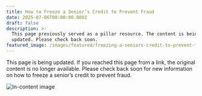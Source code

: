 ```yaml
---
title: How to Freeze a Senior’s Credit to Prevent Fraud
date: 2025-07-06T00:00:00.000Z
draft: false
description: >-
  This page previously served as a pillar resource. The content is being
  updated. Please check back soon.
featured_image: /images/featured/freezing-a-seniors-credit-to-prevent-fraud.0&q=80&w=1080
---
```


This page is being updated. If you reached this page from a link, the original content is no longer available. Please check back soon for new information on how to freeze a senior’s credit to prevent fraud.

![In-content image](/images/incontent/freezing-a-seniors-credit-to-prevent-fraud-incontent.0&q=80&w=1080)
